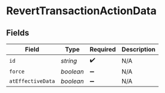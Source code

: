 # RevertTransactionActionData


## Fields

| Field              | Type               | Required           | Description        |
| ------------------ | ------------------ | ------------------ | ------------------ |
| `id`               | *string*           | :heavy_check_mark: | N/A                |
| `force`            | *boolean*          | :heavy_minus_sign: | N/A                |
| `atEffectiveData`  | *boolean*          | :heavy_minus_sign: | N/A                |